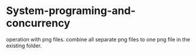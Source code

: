 # System-programing-and-concurrency
operation with png files.
combine all separate png files to one png file in the existing folder.
